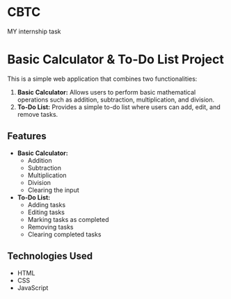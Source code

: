 # CBTC
MY internship task 
# Basic Calculator & To-Do List Project

This is a simple web application that combines two functionalities:
1. **Basic Calculator:** Allows users to perform basic mathematical operations such as addition, subtraction, multiplication, and division.
2. **To-Do List:** Provides a simple to-do list where users can add, edit, and remove tasks.

## Features

- **Basic Calculator:**
  - Addition
  - Subtraction
  - Multiplication
  - Division
  - Clearing the input
- **To-Do List:**
  - Adding tasks
  - Editing tasks
  - Marking tasks as completed
  - Removing tasks
  - Clearing completed tasks

## Technologies Used

- HTML
- CSS
- JavaScript



